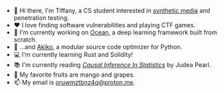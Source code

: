 - 👋 Hi there, I'm Tiffany, a CS student interested in [synthetic media](https://en.wikipedia.org/wiki/Synthetic_media) and penetration testing.
- ❤ I love finding software vulnerabilities and playing CTF games. 
- 🌊 I'm currently working on [Ocean](https://github.com/kaeori/ocean), a deep learning framework built from scratch.
- 🌺 ...and [Akiko](https://github.com/kaeori/akiko), a modular source code optimizer for Python. 
- 💻 I'm currently learning Rust and Solidity! 
- 📚 I'm currently reading [*Causal Inference In Statistics*](https://3lib.net/book/2664651/adcbf6) by Judea Pearl.
- 🥭 My favorite fruits are mango and grapes.
- 📫 My email is [oruwmztbnz4q@proton.me](mailto:oruwmztbnz4q@proton.me).

